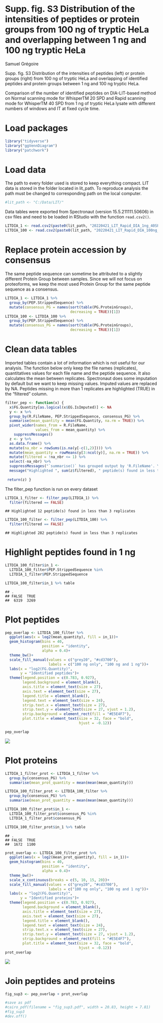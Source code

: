 Supp. fig. S3 Distribution of the intensities of peptides or protein
groups from 100 ng of tryptic HeLa and overlapping between 1 ng and 100
ng tryptic HeLa
================
Samuel Grégoire

Supp. fig. S3 Distribution of the intensities of peptides (left) or
protein groups (right) from 100 ng of tryptic HeLa and overlapping of
identified peptides and protein groups between 1 ng and 100 ng tryptic
HeLa.

Comparison of the number of identified peptides on DIA-LIT-based method
on Normal scanning mode for WhisperTM 20 SPD and Rapid scanning mode for
WhisperTM 40 SPD from 1 ng of tryptic HeLa lysate with different numbers
of windows and IT at fixed cycle time.

# Load packages

``` r
library("tidyverse")
library("ggVennDiagram")
library("patchwork")
```

# Load data

The path to every folder used is stored to keep everything compact. LIT
data is stored in the folder located in lit_path. To reproduce analysis
the path must be changed to corresponding path on the local computer.

``` r
#lit_path <- "C:/Data/LIT/"
```

Data tables were exported from Spectronaut (version 15.5.211111.50606)
in csv files and need to be loaded in RStudio with the function
`read.csv2()`.

``` r
LITDIA_1 <- read.csv2(paste0(lit_path, "20220421_LIT_Rapid_DIA_1ng_40SPD_whisper100_1CV_auto.csv"))
LITDIA_100 <- read.csv2(paste0(lit_path, "20220421_LIT_Rapid_DIA_100ng_40SPD_whisper100_1CV_auto.csv"))
```

# Replace protein accession by consensus

The same peptide sequence can sometime be attributed to a slightly
different Protein Group between samples. Since we will not focus on
proteoforms, we keep the most used Protein Group for the same peptide
sequence as a consensus.

``` r
LITDIA_1 <- LITDIA_1 %>% 
  group_by(PEP.StrippedSequence) %>% 
  mutate(consensus_PG = names(sort(table(PG.ProteinGroups),
                              decreasing = TRUE))[1])
LITDIA_100 <- LITDIA_100 %>% 
  group_by(PEP.StrippedSequence) %>% 
  mutate(consensus_PG = names(sort(table(PG.ProteinGroups),
                              decreasing = TRUE))[1])
```

# Clean data tables

Imported tables contain a lot of information which is not useful for our
analysis. The function below only keep the file names (replicates),
quantitatives values for each file name and the peptide sequence. It
also calculates the mean between replicates. Spectronaut does some
imputation by default but we want to keep missing values. Imputed values
are replaced by NA. Peptides missing in more than 1 replicates are
highlighted (TRUE) in the “filtered” column.

``` r
filter_pep <- function(x) {
  x$FG.Quantity[as.logical(x$EG.IsImputed)] <- NA
  y <- x %>% 
  group_by(R.FileName, PEP.StrippedSequence, consensus_PG) %>% 
  summarise(mean_quantity = mean(FG.Quantity, na.rm = TRUE)) %>%  
  pivot_wider(names_from = R.FileName, 
              values_from = mean_quantity) %>%
    suppressMessages()
  z <- y %>% 
  as.data.frame() %>% 
  mutate(na_nbr = rowSums(is.na(y[-c(1,2)]))) %>%
  mutate(mean_quantity = rowMeans(y[3:ncol(y)], na.rm = TRUE)) %>%
  mutate(filtered = !na_nbr <= 1) %>% 
  select(-na_nbr) %>% 
  suppressMessages("`summarise()` has grouped output by 'R.FileName'. You can override using the `.groups` argument.")
  message("Highlighted ", sum(z$filtered), " peptide(s) found in less than ", ncol(y) -3, " replicates")
  
 return(z) }
```

The filter_pep function is run on every dataset

``` r
LITDIA_1_filter <- filter_pep(LITDIA_1) %>% 
  filter(filtered == FALSE)
```

    ## Highlighted 12 peptide(s) found in less than 3 replicates

``` r
LITDIA_100_filter <- filter_pep(LITDIA_100) %>% 
  filter(filtered == FALSE)
```

    ## Highlighted 282 peptide(s) found in less than 3 replicates

# Highlight peptides found in 1 ng

``` r
LITDIA_100_filter$in_1 <- 
  LITDIA_100_filter$PEP.StrippedSequence %in%
  LITDIA_1_filter$PEP.StrippedSequence

LITDIA_100_filter$in_1 %>% table
```

    ## .
    ## FALSE  TRUE 
    ##  6319  3269

# Plot peptides

``` r
pep_overlap <- LITDIA_100_filter %>% 
  ggplot(aes(x = log2(mean_quantity), fill = in_1))+
  geom_histogram(bins = 40,
                 position = "identity",
                 alpha = 0.4)+
  theme_bw()+
  scale_fill_manual(values = c("grey20", "#cd3700"),
                    labels = c("100 ng only", "100 ng and 1 ng"))+
  labs(x = "log2(FG.Quantity)",
       y = "Identified peptides")+
  theme(legend.position = c(0.783, 0.927),
        legend.background = element_blank(),
        axis.title = element_text(size = 27),
        axis.text = element_text(size = 27),
        legend.title = element_blank(),
        legend.text = element_text(size = 24),
        strip.text.x = element_text(size = 27),
        strip.text.y = element_text(size = 27, vjust = 1.2),
        strip.background = element_rect(fill = "#E5E4F7"),
        plot.title = element_text(size = 32, face = "bold",
                                  hjust = -0.12))

pep_overlap
```

![](intensity_overlap_files/figure-gfm/unnamed-chunk-9-1.png)<!-- -->

# Plot proteins

``` r
LITDIA_1_filter_prot <- LITDIA_1_filter %>% 
  group_by(consensus_PG) %>%
  summarise(mean_prot_quantity = mean(mean(mean_quantity)))

LITDIA_100_filter_prot <- LITDIA_100_filter %>% 
  group_by(consensus_PG) %>%
  summarise(mean_prot_quantity = mean(mean(mean_quantity)))

LITDIA_100_filter_prot$in_1 <- 
  LITDIA_100_filter_prot$consensus_PG %in%
  LITDIA_1_filter_prot$consensus_PG

LITDIA_100_filter_prot$in_1 %>% table
```

    ## .
    ## FALSE  TRUE 
    ##  1672  1100

``` r
prot_overlap <- LITDIA_100_filter_prot %>% 
  ggplot(aes(x = log2(mean_prot_quantity), fill = in_1))+
  geom_histogram(bins = 40,
                 position = "identity",
                 alpha = 0.4)+
  theme_bw()+
  scale_x_continuous(breaks = c(5, 10, 15, 20))+
  scale_fill_manual(values = c("grey20", "#cd3700"),
                    labels = c("100 ng only", "100 ng and 1 ng"))+
  labs(x = "log2(FG.Quantity)",
       y = "Identified proteins")+
  theme(legend.position = c(0.783, 0.927),
        legend.background = element_blank(),
        axis.title = element_text(size = 27),
        axis.text = element_text(size = 27),
        legend.title = element_blank(),
        legend.text = element_text(size = 24),
        strip.text.x = element_text(size = 27),
        strip.text.y = element_text(size = 27, vjust = 1.2),
        strip.background = element_rect(fill = "#E5E4F7"),
        plot.title = element_text(size = 32, face = "bold",
                                  hjust = -0.12))
prot_overlap
```

![](intensity_overlap_files/figure-gfm/unnamed-chunk-10-1.png)<!-- -->

# Join peptides and proteins

``` r
fig_sup3 <- pep_overlap + prot_overlap

#save as pdf
#cairo_pdf(filename = "fig_sup3.pdf", width = 20.83, height = 7.81)
#fig_sup3
#dev.off()
```
